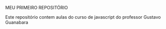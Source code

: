 MEU PRIMEIRO REPOSITÓRIO

 Este repositório contem aulas do curso de javascript do professor Gustavo Guanabara

